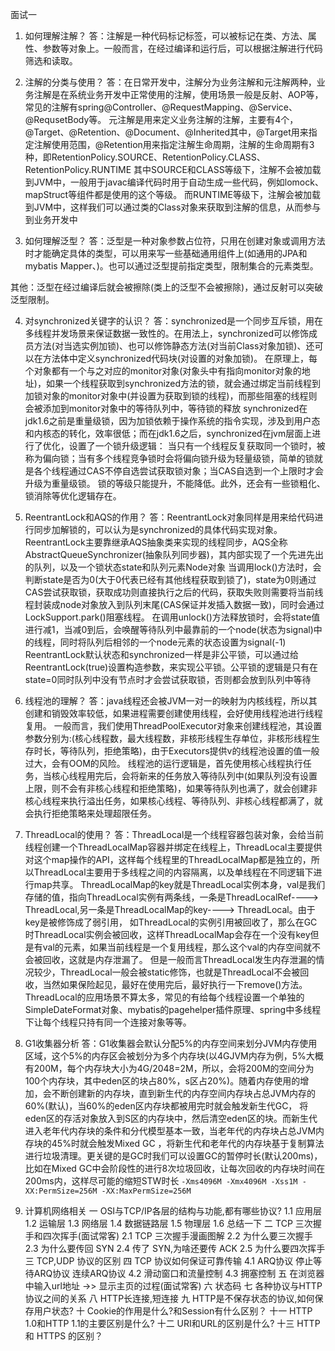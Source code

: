 面试一

1.  如何理解注解？
    答：注解是一种代码标记标签，可以被标记在类、方法、属性、参数等对象上。一般而言，在经过编译和运行后，可以根据注解进行代码筛选和读取。
    
2.  注解的分类与使用？
    答：在日常开发中，注解分为业务注解和元注解两种，业务注解是在系统业务开发中正常使用的注解，使用场景一般是反射、AOP等，常见的注解有spring@Controller、@RequestMapping、@Service、@RequsetBody等。
    元注解是用来定义业务注解的注解，主要有4个，@Target、@Retention、@Document、@Inherited其中，@Target用来指定注解使用范围，@Retention用来指定注解生命周期，注解的生命周期有3种，即RetentionPolicy.SOURCE、RetentionPolicy.CLASS、RetentionPolicy.RUNTIME
    其中SOURCE和CLASS等级下，注解不会被加载到JVM中，一般用于javac编译代码时用于自动生成一些代码，例如lomock、mapStruct等组件都是使用的这个等级。
    而RUNTIME等级下，注解会被加载到JVM中，这样我们可以通过类的Class对象来获取到注解的信息，从而参与到业务开发中
    
3.  如何理解泛型？
    答：泛型是一种对象参数占位符，只用在创建对象或调用方法时才能确定具体的类型，可以用来写一些基础通用组件上(如通用的JPA和mybatis Mapper、)。也可以通过泛型提前指定类型，限制集合的元素类型。
    

其他：泛型在经过编译后就会被擦除(类上的泛型不会被擦除)，通过反射可以突破泛型限制。

4.  对synchronized关键字的认识？
    答：synchronized是一个同步互斥锁，用在多线程并发场景来保证数据一致性的。在用法上，synchronized可以修饰成员方法(对当选实例加锁)、也可以修饰静态方法(对当前Class对象加锁)、还可以在方法体中定义synchronized代码块(对设置的对象加锁)。
    在原理上，每个对象都有一个与之对应的monitor对象(对象头中有指向monitor对象的地址)，如果一个线程获取到synchronized方法的锁，就会通过绑定当前线程到加锁对象的monitor对象中(并设置为获取到锁的线程)，而那些阻塞的线程则会被添加到monitor对象中的等待队列中，等待锁的释放
    synchronized在jdk1.6之前是重量级锁，因为加锁依赖于操作系统的指令实现，涉及到用户态和内核态的转化，效率很低；而在jdk1.6之后，synchronized在jvm层面上进行了优化，设置了一个锁升级逻辑：
    当只有一个线程反复获取同一个锁时，被称为偏向锁；当有多个线程竞争锁时会将偏向锁升级为轻量级锁，简单的锁就是各个线程通过CAS不停自选尝试获取锁对象；当CAS自选到一个上限时才会升级为重量级锁。
    锁的等级只能提升，不能降低。此外，还会有一些锁粗化、锁消除等优化逻辑存在。
    
5.  ReentrantLock和AQS的作用？
    答：ReentrantLock对象同样是用来给代码进行同步加解锁的，可以认为是synchronized的具体代码实现对象。
    ReentrantLock主要靠继承AQS抽象类来实现的线程同步，AQS全称AbstractQueueSynchronizer(抽象队列同步器)，其内部实现了一个先进先出的队列，以及一个锁状态state和队列元素Node对象
    当调用lock()方法时，会判断state是否为0(大于0代表已经有其他线程获取到锁了)，state为0则通过CAS尝试获取锁，获取成功则直接执行之后的代码，获取失败则需要将当前线程封装成node对象放入到队列末尾(CAS保证并发插入数据一致)，同时会通过LockSupport.park()阻塞线程。
    在调用unlock()方法释放锁时，会将state值进行减1，当减0到后，会唤醒等待队列中最靠前的一个node(状态为signal)中的线程，同时将队列后相邻的一个node元素的状态设置为signal(-1)
    ReentrantLock默认状态和synchronized一样是非公平锁，可以通过给ReentrantLock(true)设置构造参数，来实现公平锁。公平锁的逻辑是只有在state=0同时队列中没有节点时才会尝试获取锁，否则都会放到队列中等待
    
6.  线程池的理解？
    答：java线程还会被JVM一对一的映射为内核线程，所以其创建和销毁效率较低，如果进程需要创建使用线程，会好使用线程池进行线程复用。
    一般而言，我们使用ThreadPoolExecutor对象来创建线程池，其设置参数分别为:(核心线程数，最大线程数，非核形线程生存单位，非核形线程生存时长，等待队列，拒绝策略)，由于Executors提供v的线程池设置的值一般过大，会有OOM的风险。
    线程池的运行逻辑是，首先使用核心线程执行任务，当核心线程用完后，会将新来的任务放入等待队列中(如果队列没有设置上限，则不会有非核心线程和拒绝策略)，如果等待队列也满了，就会创建非核心线程来执行溢出任务，如果核心线程、等待队列、非核心线程都满了，就会执行拒绝策略来处理超限任务。
    
7.  ThreadLocal的使用？
    答：ThreadLocal是一个线程容器包装对象，会给当前线程创建一个ThreadLocalMap容器并绑定在线程上，ThreadLocal主要提供对这个map操作的API，这样每个线程里的ThreadLocalMap都是独立的，所以ThreadLocal主要用于多线程之间的内容隔离，以及单线程在不同逻辑下进行map共享。
    ThreadLocalMap的key就是ThreadLocal实例本身，val是我们存储的值，指向ThreadLocal实例有两条线，一条是ThreadLocalRef----> ThreadLocal,另一条是ThreadLocalMap的key----> ThreadLocal。由于key是被修饰成了弱引用，
    如ThreadLocal的实例引用被回收了，那么在GC时ThreadLocal实例会被回收，这样ThreadLocalMap会存在一个没有key但是有val的元素，如果当前线程是一个复用线程，那么这个val的内存空间就不会被回收，这就是内存泄漏了。
    但是一般而言ThreadLocal发生内存泄漏的情况较少，ThreadLocal一般会被static修饰，也就是ThreadLocal不会被回收，当然如果保险起见，最好在使用完后，最好执行一下remove()方法。
    ThreadLocal的应用场景不算太多，常见的有给每个线程设置一个单独的SimpleDateFormat对象、mybatis的pagehelper插件原理、spring中多线程下让每个线程只持有同一个连接对象等等。
    
8.  G1收集器分析
    答：G1收集器会默认分配5%的内存空间来划分JVM内存使用区域，这个5%的内存区会被划分为多个内存块(以4GJVM内存为例，5%大概有200M，每个内存块大小为4G/2048=2M，所以，会将200M的空间分为100个内存块，其中eden区的块占80%，s区占20%)。随着内存使用的增加，会不断创建新的内存块，直到新生代的内存空间内存块占总JVM内存的60%(默认)，当60%的eden区内存块都被用完时就会触发新生代GC， 将eden区的存活对象放入到S区的内存块中，然后清空eden区的块。而新生代进入老年代内存块的条件和分代模型基本一致，当老年代的内存块占总JVM内存块的45%时就会触发Mixed GC ，将新生代和老年代的内存块基于复制算法进行垃圾清理。更关键的是GC时我们可以设置GC的暂停时长(默认200ms)，比如在Mixed GC中会阶段性的进行8次垃圾回收，让每次回收的内存块时间在200ms内，这样尽可能的缩短STW时长
    `-Xms4096M -Xmx4096M -Xss1M -XX:PermSize=256M -XX:MaxPermSize=256M`
	
1. 计算机网络相关
一 OSI与TCP/IP各层的结构与功能,都有哪些协议?
1.1 应用层
1.2 运输层
1.3 网络层
1.4 数据链路层
1.5 物理层
1.6 总结一下
二 TCP 三次握手和四次挥手(面试常客)
2.1 TCP 三次握手漫画图解
2.2 为什么要三次握手
2.3 为什么要传回 SYN
2.4 传了 SYN,为啥还要传 ACK
2.5 为什么要四次挥手
三 TCP,UDP 协议的区别
四 TCP 协议如何保证可靠传输
4.1 ARQ协议
停止等待ARQ协议
连续ARQ协议
4.2 滑动窗口和流量控制
4.3 拥塞控制
五 在浏览器中输入url地址 ->> 显示主页的过程(面试常客)
六 状态码
七 各种协议与HTTP协议之间的关系
八 HTTP长连接,短连接
九 HTTP是不保存状态的协议,如何保存用户状态?
十 Cookie的作用是什么?和Session有什么区别？
十一 HTTP 1.0和HTTP 1.1的主要区别是什么?
十二 URI和URL的区别是什么?
十三 HTTP 和 HTTPS 的区别？